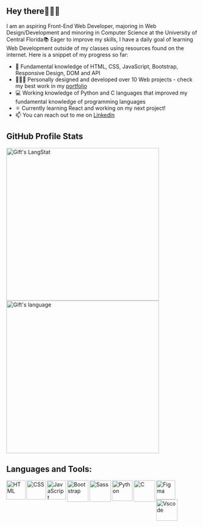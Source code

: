 ## Hey there👩🏼‍💻
I am an aspiring Front-End Web Developer, majoring in Web Design/Development and minoring in Computer Science at the University of Central Florida📚 Eager to improve my skills, I have a daily goal of learning Web Development outside of my classes using resources found on the internet. Here is a snippet of my progress so far:

- 🧠 Fundamental knowledge of HTML, CSS, JavaScript, Bootstrap, Responsive Design, DOM and API
- 👩🏼‍💻 Personally designed and developed over 10 Web projects - check my best work in my [portfolio](https://candid-douhua-f3106e.netlify.app/) 
- 💻 Working knowledge of Python and C languages that improved my fundamental knowledge of programming languages
- ⚛ Currently learning React and working on my next project!
- 📫 You can reach out to me on [LinkedIn](https://www.linkedin.com/in/polinashliakhina/)


## GitHub Profile Stats
<div>
  <img align="center" src="https://github-readme-streak-stats.herokuapp.com/?user=codedbypolina&theme=dracula" alt="Gift's LangStat" width="400px"/>
  <img align="center" src="https://github-readme-stats.vercel.app/api/top-langs?username=codedbypolina&langs_count=10&show_icons=true&locale=en&layout=compact&theme=dracula" alt="Gift's language" width="400px"/>
</div>

## Languages and Tools:
<img align="left" alt="HTML" width="50px" src="https://cdn.jsdelivr.net/gh/devicons/devicon/icons/html5/html5-plain.svg" />
<img align="left" alt="CSS" width="50px" src="https://cdn.jsdelivr.net/gh/devicons/devicon/icons/css3/css3-plain.svg" />
<img align="left" alt="JavaScript" width="50px" src="https://cdn.jsdelivr.net/gh/devicons/devicon/icons/javascript/javascript-plain.svg" />
<img align="left" alt="Bootstrap" width="56px" src="https://cdn.jsdelivr.net/gh/devicons/devicon/icons/bootstrap/bootstrap-plain.svg" />
<img align="left" alt="Sass" width="56px" src="https://cdn.jsdelivr.net/gh/devicons/devicon/icons/sass/sass-original.svg" />
<img align="left" alt="Python" width="54px" src="https://cdn.jsdelivr.net/gh/devicons/devicon/icons/python/python-plain.svg" />
<img align="left" alt="C" width="56px" src="https://cdn.jsdelivr.net/gh/devicons/devicon/icons/c/c-plain.svg" />
<img align="left" alt="Figma" width="50px" src="https://cdn.jsdelivr.net/gh/devicons/devicon/icons/figma/figma-original.svg" />
<img align="left" alt="Vscode" width="56px" src="https://cdn.jsdelivr.net/gh/devicons/devicon/icons/vscode/vscode-original.svg" />  
